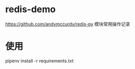 # redis-demo
https://github.com/andymccurdy/redis-py 模块常用操作记录

# 使用
pipenv install -r requirements.txt
